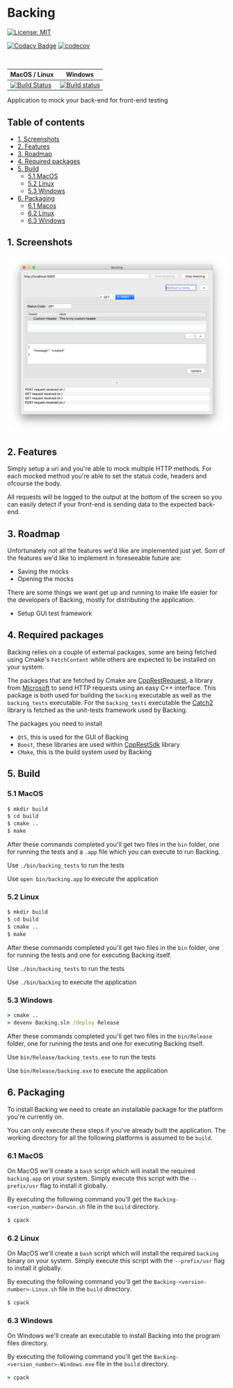 # Backing

[![License: MIT](https://img.shields.io/badge/License-MIT-yellow.svg)](LICENSE)

[![Codacy Badge](https://api.codacy.com/project/badge/Grade/f9919567041d4715889d643b784e661f)](https://www.codacy.com/manual/bartkessels/backing?utm_source=github.com&amp;utm_medium=referral&amp;utm_content=bartkessels/backing&amp;utm_campaign=Badge_Grade)
[![codecov](https://codecov.io/gh/bartkessels/backing/branch/development/graph/badge.svg)](https://codecov.io/gh/bartkessels/backing)

<br>

|MacOS / Linux|Windows|
|---|---|
|[![Build Status](https://travis-ci.org/bartkessels/backing.svg?branch=development)](https://travis-ci.org/bartkessels/backing)|[![Build status](https://ci.appveyor.com/api/projects/status/hh5ay5pes7g463gd?svg=true)](https://ci.appveyor.com/project/bartkessels/backing)|

Application to mock your back-end for front-end testing

## Table of contents

- [1. Screenshots](#1-screenshots)
- [2. Features](#2-features)
- [3. Roadmap](#3-roadmap)
- [4. Required packages](#4-required-packages)
- [5. Build](#5-build)
    - [5.1 MacOS](#51-macos)
    - [5.2 Linux](#52-linux)
    - [5.3 Windows](#53-windows)
- [6. Packaging](#6-packaging)
    - [6.1 Macos](#61-macos)
    - [6.2 Linux](#62-linux)
    - [6.3 Windows](#63-windows)

## 1. Screenshots

![Mainwindow for Backing](data/screenshot_1.png)

## 2. Features

Simply setup a uri and you're able to mock multiple HTTP methods. For each
mocked method you're able to set the status code, headers and ofcourse the body.

All requests will be logged to the output at the bottom of the screen
so you can easily detect if your front-end is sending data to the expected
back-end.

## 3. Roadmap

Unfortunately not all the features we'd like are implemented just yet. Som of the features
we'd like to implement in foreseeable future are:

- Saving the mocks
- Opening the mocks 

There are some things we want get up and running to make life easier for the developers of Backing, mostly for distributing the application.

- Setup GUI test framework

## 4. Required packages

Backing relies on a couple of external packages, some are being fetched using Cmake's `FetchContent` while others
are expected to be installed on your system.

The packages that are fetched by Cmake are [CppRestRequest](https://github.com/microsoft/cpprestsdk), a library from
[Microsoft](https://microsoft.com) to send HTTP requests using an easy C++ interface. This package is both used for
building the `backing` executable as well as the `backing_tests` executable. For the `backing_tests` executable the
[Catch2](https://github.com/catchorg/catch2) library is fetched as the unit-tests framework used by Backing.

The packages you need to install

- `Qt5`, this is used for the GUI of Backing
- `Boost`, these libraries are used within [CppRestSdk](https://github.com/microsoft/cpprestsdk) library
- `CMake`, this is the build system used by Backing


## 5. Build

### 5.1 MacOS

```bash
$ mkdir build
$ cd build
$ cmake ..
$ make
```

After these commands completed you'll get two files in the `bin` folder, one for running the tests and
a `.app` file which you can execute to run Backing.

Use `./bin/backing_tests` to run the tests

Use `open bin/backing.app` to execute the application

### 5.2 Linux

```bash
$ mkdir build
$ cd build
$ cmake ..
$ make
```

After these commands completed you'll get two files in the `bin` folder, one for running the tests and
one for executing Backing itself.

Use `./bin/backing_tests` to run the tests

Use `./bin/backing` to execute the application

### 5.3 Windows

```bat
> cmake ..
> devenv Backing.sln /deploy Release
```

After these commands completed you'll get two files in the `bin/Release` folder, one for running the tests and
one for executing Backing itself.

Use `bin/Release/backing_tests.exe` to run the tests

Use `bin/Release/backing.exe` to execute the application

## 6. Packaging

To install Backing we need to create an installable package for the platform you're currently on.

You can only execute these steps if you've already built the application. The working directory for all the following
platforms is assumed to be `build`.

### 6.1 MacOS

On MacOS we'll create a `bash` script which will install the required `backing.app` on your system. Simply execute this
script with the `--prefix/usr` flag to install it globally.

By executing the following command you'll get the `Backing-<verion_number>-Darwin.sh` file in the `build` directory.

```bash
$ cpack
```

### 6.2 Linux

On MacOS we'll create a `bash` script which will install the required `backing` binary on your system. Simply execute this
script with the `--prefix/usr` flag to install it globally.

By executing the following command you'll get the `Backing-<version-number>-Linux.sh` file in the `build` directory.

```bash
$ cpack
``` 

### 6.3 Windows

On Windows we'll create an executable to install Backing into the program files directory.

By executing the following command you'll get the `Backing-<version_number>-Windows.exe` file in the `build` directory.

```bat
> cpack
```